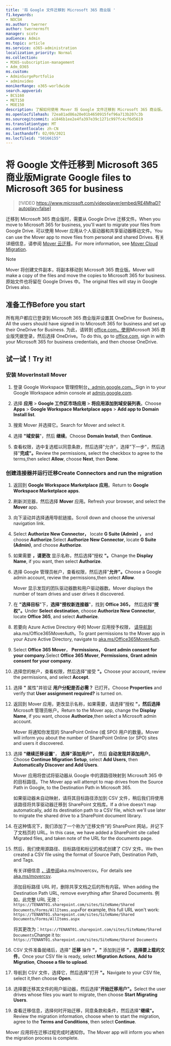 ```yaml
---
title: '将 Google 文件迁移到 Microsoft 365 商业版 '
f1.keywords:
- NOCSH
ms.author: twerner
author: twernermsft
manager: scotv
audience: Admin
ms.topic: article
ms.service: o365-administration
localization_priority: Normal
ms.collection:
- M365-subscription-management
- Adm_O365
ms.custom:
- AdminSurgePortfolio
- adminvideo
monikerRange: o365-worldwide
search.appverid:
- BCS160
- MET150
- MOE150
description: 了解如何使用 Mover 将 Google 文件迁移到 Microsoft 365 商业版。
ms.openlocfilehash: 72ea81ad86a20e01b4650915fef96a713b207c3b
ms.sourcegitcommit: a1846b1ee2e4fa397e39c1271c997fc4cf6d5619
ms.translationtype: MT
ms.contentlocale: zh-CN
ms.lasthandoff: 02/09/2021
ms.locfileid: "50166155"
---
```

# <a name="migrate-google-files-to-microsoft-365-for-business"></a><span data-ttu-id="8d2a3-103">将 Google 文件迁移到 Microsoft 365 商业版</span><span class="sxs-lookup"><span data-stu-id="8d2a3-103">Migrate Google files to Microsoft 365 for business</span></span> 

> [!VIDEO https://www.microsoft.com/videoplayer/embed/RE4MhaD?autoplay=false]

<span data-ttu-id="8d2a3-104">迁移到 Microsoft 365 商业版时，需要从 Google Drive 迁移文件。</span><span class="sxs-lookup"><span data-stu-id="8d2a3-104">When you move to Microsoft 365 for business, you'll want to migrate your files from Google Drive.</span></span> <span data-ttu-id="8d2a3-105">可以使用 Mover 应用从个人驱动器和共享驱动器移动文件。</span><span class="sxs-lookup"><span data-stu-id="8d2a3-105">You can use the Mover app to move files from personal and shared Drives.</span></span> <span data-ttu-id="8d2a3-106">有关详细信息，请参阅 [Mover 云迁移](https://docs.microsoft.com/sharepointmigration/mover-plan-migration)。</span><span class="sxs-lookup"><span data-stu-id="8d2a3-106">For more information, see [Mover Cloud Migration](https://docs.microsoft.com/sharepointmigration/mover-plan-migration).</span></span>

> [!NOTE]
> <span data-ttu-id="8d2a3-107">Mover 将创建文件副本，将副本移动到 Microsoft 365 商业版。</span><span class="sxs-lookup"><span data-stu-id="8d2a3-107">Mover will make a copy of the files and move the copies to Microsoft 365 for business.</span></span> <span data-ttu-id="8d2a3-108">原始文件也将留在 Google Drives 中。</span><span class="sxs-lookup"><span data-stu-id="8d2a3-108">The original files will stay in Google Drives also.</span></span>

## <a name="before-you-start"></a><span data-ttu-id="8d2a3-109">准备工作</span><span class="sxs-lookup"><span data-stu-id="8d2a3-109">Before you start</span></span>

<span data-ttu-id="8d2a3-110">所有用户都应已登录到 Microsoft 365 商业版并设置其 OneDrive for Business。</span><span class="sxs-lookup"><span data-stu-id="8d2a3-110">All the users should have signed in to Microsoft 365 for business and set up their OneDrive for Business.</span></span> <span data-ttu-id="8d2a3-111">为此，请转到 [office.com，使用](https://office.com)Microsoft 365 商业版凭据登录，然后选择 OneDrive。</span><span class="sxs-lookup"><span data-stu-id="8d2a3-111">To do this, go to [office.com](https://office.com), sign in with your Microsoft 365 for business credentials, and then choose OneDrive.</span></span>

## <a name="try-it"></a><span data-ttu-id="8d2a3-112">试一试！</span><span class="sxs-lookup"><span data-stu-id="8d2a3-112">Try it!</span></span>

### <a name="install-mover"></a><span data-ttu-id="8d2a3-113">安装 Mover</span><span class="sxs-lookup"><span data-stu-id="8d2a3-113">Install Mover</span></span>

1. <span data-ttu-id="8d2a3-114">登录 Google Workspace 管理控制台[，admin.google.com。](https://admin.google.com)</span><span class="sxs-lookup"><span data-stu-id="8d2a3-114">Sign in to your Google Workspace admin console at [admin.google.com](https://admin.google.com).</span></span>

1. <span data-ttu-id="8d2a3-115">选择 **应用**  >  **Google 工作区市场应用**  >  **将应用添加到域安装列表**。</span><span class="sxs-lookup"><span data-stu-id="8d2a3-115">Choose **Apps** > **Google Workspace Marketplace apps** > **Add app to Domain Install list**.</span></span>

1. <span data-ttu-id="8d2a3-116">搜索 Mover 并选择它。</span><span class="sxs-lookup"><span data-stu-id="8d2a3-116">Search for Mover and select it.</span></span>

1. <span data-ttu-id="8d2a3-117">选择 **"域安装**"，然后 **继续**。</span><span class="sxs-lookup"><span data-stu-id="8d2a3-117">Choose **Domain Install**, then **Continue**.</span></span>

1. <span data-ttu-id="8d2a3-118">查看权限，选中复选框以同意条款，然后选择"允许"，选择"下一步"，然后选择"**完成"。**</span><span class="sxs-lookup"><span data-stu-id="8d2a3-118">Review the permissions, select the checkbox to agree to the terms,then select **Allow**, choose **Next**, then **Done**.</span></span>

### <a name="create-connectors-and-run-the-migration"></a><span data-ttu-id="8d2a3-119">创建连接器并运行迁移</span><span class="sxs-lookup"><span data-stu-id="8d2a3-119">Create Connectors and run the migration</span></span>

1. <span data-ttu-id="8d2a3-120">返回到 **Google Workspace Marketplace 应用**。</span><span class="sxs-lookup"><span data-stu-id="8d2a3-120">Return to **Google Workspace Marketplace apps**.</span></span>
1. <span data-ttu-id="8d2a3-121">刷新浏览器，然后选择 **Mover** 应用。</span><span class="sxs-lookup"><span data-stu-id="8d2a3-121">Refresh your browser, and select the **Mover** app.</span></span>
1. <span data-ttu-id="8d2a3-122">向下滚动并选择通用导航链接。</span><span class="sxs-lookup"><span data-stu-id="8d2a3-122">Scroll down and choose the universal navigation link.</span></span>
1. <span data-ttu-id="8d2a3-123">Select **Authorize New Connector，** locate **G Suite (Admin) ，** and choose **Authorize**.</span><span class="sxs-lookup"><span data-stu-id="8d2a3-123">Select **Authorize New Connector**, locate **G Suite (Admin)**, and choose **Authorize**.</span></span>
1. <span data-ttu-id="8d2a3-124">如果需要 **，请更改** 显示名称，然后选择"授权 **"。**</span><span class="sxs-lookup"><span data-stu-id="8d2a3-124">Change the **Display Name**, if you want, then select **Authorize**.</span></span>
1. <span data-ttu-id="8d2a3-125">选择 Google 管理员帐户，查看权限，然后选择"**允许"。**</span><span class="sxs-lookup"><span data-stu-id="8d2a3-125">Choose a Google admin account, review the permissions,then select **Allow**.</span></span>

    <span data-ttu-id="8d2a3-126">Mover 显示发现的团队驱动器数和用户驱动器数。</span><span class="sxs-lookup"><span data-stu-id="8d2a3-126">Mover displays the number of team drives and user drives it discovered.</span></span> 

1. <span data-ttu-id="8d2a3-127">在 **"选择目标**"下，**选择"授权新连接器**"，找到 **Office 365，** 然后选择"**授权"。**</span><span class="sxs-lookup"><span data-stu-id="8d2a3-127">Under **Select destination**, choose **Authorize New Connector**, locate **Office 365**, and select **Authorize**.</span></span>
1. <span data-ttu-id="8d2a3-128">若要向 Azure Active Directory 中的 Mover 应用授予权限， [请导航到](https://aka.ms/Office365MoverAuth)aka.ms/Office365MoverAuth。</span><span class="sxs-lookup"><span data-stu-id="8d2a3-128">To grant permissions to the Mover app in your Azure Active Directory, navigate to [aka.ms/Office365MoverAuth](https://aka.ms/Office365MoverAuth).</span></span>
1. <span data-ttu-id="8d2a3-129">Select **Office 365 Mover**， **Permissions，** **Grant admin consent for your company.**</span><span class="sxs-lookup"><span data-stu-id="8d2a3-129">Select **Office 365 Mover**, **Permissions**, **Grant admin consent for your company**.</span></span>
1. <span data-ttu-id="8d2a3-130">选择您的帐户，查看权限，然后选择"接受 **"。**</span><span class="sxs-lookup"><span data-stu-id="8d2a3-130">Choose your account, review the permissions, and select **Accept**.</span></span>
1. <span data-ttu-id="8d2a3-131">选择 **"** 属性"并验证 **用户分配是否必需？** 已打开。</span><span class="sxs-lookup"><span data-stu-id="8d2a3-131">Choose **Properties** and verify that **User assignment required?** is turned on.</span></span>
1. <span data-ttu-id="8d2a3-132">返回到 Mover 应用，更改显示名称，如果需要，请选择"授权 **"，然后选择** Microsoft 管理员帐户。</span><span class="sxs-lookup"><span data-stu-id="8d2a3-132">Return to the Mover app, change the **Display Name**, if you want, choose **Authorize**,then select a Microsoft admin account.</span></span>

    <span data-ttu-id="8d2a3-133">Mover 将通知你发现的 SharePoint Online (或 SPO) 用户的数量。</span><span class="sxs-lookup"><span data-stu-id="8d2a3-133">Mover will inform you about the number of SharePoint Online (or SPO) sites and users it discovered.</span></span>
1. <span data-ttu-id="8d2a3-134">选择 **"继续迁移设置**"， **选择"添加用户"，** 然后 **自动发现并添加用户**。</span><span class="sxs-lookup"><span data-stu-id="8d2a3-134">Choose **Continue Migration Setup**, select **Add Users**, then **Automatically Discover and Add Users**.</span></span>

    <span data-ttu-id="8d2a3-135">Mover 应用将尝试将驱动器从 Google 中的源路径映射到 Microsoft 365 中的目标路径。</span><span class="sxs-lookup"><span data-stu-id="8d2a3-135">The Mover app will attempt to map drives from the Source Path in Google, to the Destination Path in Microsoft 365.</span></span> 

    <span data-ttu-id="8d2a3-136">如果驱动器未自动映射，请将其目标路径添加到 CSV 文件，稍后我们将使用该路径将共享驱动器迁移到 SharePoint 文档库。</span><span class="sxs-lookup"><span data-stu-id="8d2a3-136">If a drive doesn't map automatically, add its destination path to a CSV file, which we'll use later to migrate the shared drive to a SharePoint document library.</span></span> 

1. <span data-ttu-id="8d2a3-137">在这种情况下，我们添加了一个称为"迁移文件"的 SharePoint 网站，并记下了文档页的 URL。</span><span class="sxs-lookup"><span data-stu-id="8d2a3-137">In this case, we have added a SharePoint site called Migrated files, and taken note of the URL for the documents page.</span></span> 
1. <span data-ttu-id="8d2a3-138">然后，我们使用源路径、目标路径和标记的格式创建了 CSV 文件。</span><span class="sxs-lookup"><span data-stu-id="8d2a3-138">We then created a CSV file using the format of Source Path, Destination Path, and Tags.</span></span> 

    <span data-ttu-id="8d2a3-139">有关详细信息 [，请参阅](https://docs.microsoft.com/sharepointmigration/mover-create-migration-csv)aka.ms/movercsv。</span><span class="sxs-lookup"><span data-stu-id="8d2a3-139">For details see [aka.ms/movercsv](https://docs.microsoft.com/sharepointmigration/mover-create-migration-csv).</span></span>

    <span data-ttu-id="8d2a3-140">添加目标路径 URL 时，删除共享文档之后的所有内容。</span><span class="sxs-lookup"><span data-stu-id="8d2a3-140">When adding the Destination Path URL, remove everything after Shared Documents.</span></span> <span data-ttu-id="8d2a3-141">例如，此完整 URL 无效： `https://TENANT01.sharepoint.com/sites/SiteName/Shared Documents/Forms/AllItems.aspx`</span><span class="sxs-lookup"><span data-stu-id="8d2a3-141">For example, this full URL won't work: `https://TENANT01.sharepoint.com/sites/SiteName/Shared Documents/Forms/AllItems.aspx`</span></span>

    <span data-ttu-id="8d2a3-142">将其更改为：`https://TENANT01.sharepoint.com/sites/SiteName/Shared Documents`</span><span class="sxs-lookup"><span data-stu-id="8d2a3-142">Change it to: `https://TENANT01.sharepoint.com/sites/SiteName/Shared Documents`</span></span>

1. <span data-ttu-id="8d2a3-143">CSV 文件准备就绪后，选择" **迁移** 操作 **"，"** 添加到迁移 **"，选择要上载的文件**。</span><span class="sxs-lookup"><span data-stu-id="8d2a3-143">Once your CSV file is ready, select **Migration Actions**, **Add to Migration**, **Choose a file to upload**.</span></span>
1. <span data-ttu-id="8d2a3-144">导航到 CSV 文件，选择它，然后选择"打开 **"。**</span><span class="sxs-lookup"><span data-stu-id="8d2a3-144">Navigate to your CSV file, select it,then choose **Open**.</span></span>
1. <span data-ttu-id="8d2a3-145">选择要迁移其文件的用户驱动器，然后选择"**开始迁移用户"。**</span><span class="sxs-lookup"><span data-stu-id="8d2a3-145">Select the user drives whose files you want to migrate, then choose **Start Migrating Users**.</span></span>
1. <span data-ttu-id="8d2a3-146">查看迁移信息，选择何时开始迁移，同意条款和条件，然后选择"**继续"。** </span><span class="sxs-lookup"><span data-stu-id="8d2a3-146">Review the migration information, choose when to start the migration, agree to the **Terms and Conditions**, then select **Continue**.</span></span>

<span data-ttu-id="8d2a3-147">Mover 应用将在迁移过程完成时通知你。</span><span class="sxs-lookup"><span data-stu-id="8d2a3-147">The Mover app will inform you when the migration process is complete.</span></span>

